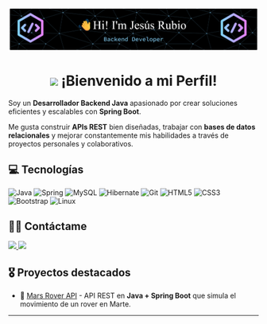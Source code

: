 <p align="center">
  <img alt="Jesus Rubio" src="banner.png">
</p>

<h1 align="center">
  <img src="https://media1.giphy.com/media/v1.Y2lkPTc5MGI3NjExcmFpYnhnMDcxamNhb3E1cGh0cDAxdzI1OTN0YnZpOWJub3ZwNHV0eiZlcD12MV9pbnRlcm5hbF9naWZfYnlfaWQmY3Q9cw/We5pjY9tr4BV40UnXL/giphy.gif" width="80"/>  
  ¡Bienvenido a mi Perfil!
</h1>

Soy un **Desarrollador Backend Java** apasionado por crear soluciones eficientes y escalables con **Spring Boot**.

Me gusta construir **APIs REST** bien diseñadas, trabajar con **bases de datos relacionales** y mejorar constantemente mis habilidades a través de proyectos personales y colaborativos.

## 💻 Tecnologías
![Java](https://img.shields.io/badge/java-%23ED8B00.svg?style=for-the-badge&logo=openjdk&logoColor=white)
![Spring](https://img.shields.io/badge/spring-%236DB33F.svg?style=for-the-badge&logo=spring&logoColor=white)
![MySQL](https://img.shields.io/badge/mysql-4479A1.svg?style=for-the-badge&logo=mysql&logoColor=white)
![Hibernate](https://img.shields.io/badge/Hibernate-59666C?style=for-the-badge&logo=Hibernate&logoColor=white)
![Git](https://img.shields.io/badge/git-%23F05033.svg?style=for-the-badge&logo=git&logoColor=white)
![HTML5](https://img.shields.io/badge/html5-%23E34F26.svg?style=for-the-badge&logo=html5&logoColor=white)
![CSS3](https://img.shields.io/badge/css3-%231572B6.svg?style=for-the-badge&logo=css3&logoColor=white)
![Bootstrap](https://img.shields.io/badge/bootstrap-%238511FA.svg?style=for-the-badge&logo=bootstrap&logoColor=white)
![Linux](https://img.shields.io/badge/Linux-FCC624?style=for-the-badge&logo=linux&logoColor=black)

## 🤝🏻 Contáctame
<a href="https://www.linkedin.com/in/rubiojdev" target="_blank">
  <img src="https://img.shields.io/badge/LinkedIn-rubiojdev-blue?style=for-the-badge&logo=linkedin" />
</a>
<a href="mailto:jesusantoniorubiot@gmail.com">
  <img src="https://img.shields.io/badge/Email-jesusantoniorubiot@gmail.com-red?style=for-the-badge&logo=gmail" />
</a>

## 🎖️ Proyectos destacados
- 🚀 [Mars Rover API](https://github.com/RubiojDev/mars-rover-api) - API REST en **Java + Spring Boot** que simula el movimiento de un rover en Marte.
---

<!-- Próximamente: sección 🌱 Actualmente aprendiendo -->
